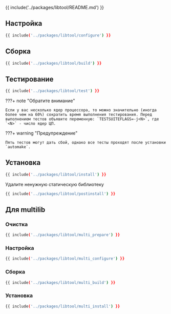 {{ include('../packages/libtool/README.md') }}

## Настройка

```bash 
{{ include('../packages/libtool/configure') }}
```

## Сборка

```bash 
{{ include('../packages/libtool/build') }}
```

## Тестирование

```bash 
{{ include('../packages/libtool/test') }}
```

???+ note "Обратите внимание"

    Если у вас несколько ядер процессора, то можно значительно (иногда более чем на 60%) сократить время выполнения тестирования. Перед выполнением тестов объявите переменную: `TESTSUITEFLAGS=-j<N>`, где `<N>` - число ядер ЦП.

???+ warning "Предупреждение"

    Пять тестов могут дать сбой, однако все тесты проходят после установки `automake`.

## Установка

```bash 
{{ include('../packages/libtool/install') }}
```

Удалите ненужную статическую библиотеку

```bash 
{{ include('../packages/libtool/postinstall') }}
```

## Для multilib

### Очистка

```bash 
{{ include('../packages/libtool/multi_prepare') }}
```

### Настройка

```bash 
{{ include('../packages/libtool/multi_configure') }}
```

### Сборка

```bash 
{{ include('../packages/libtool/multi_build') }}
```

### Установка

```bash 
{{ include('../packages/libtool/multi_install') }}
```



